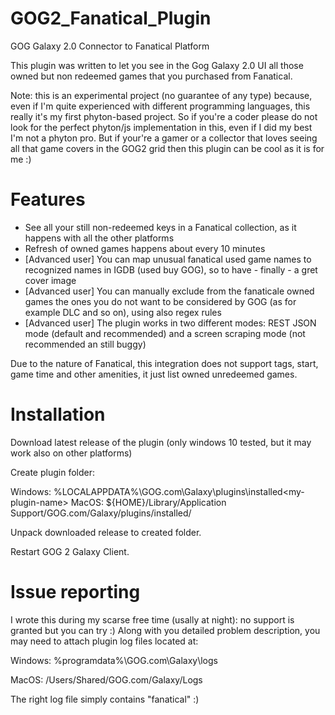 # GOG2_Fanatical_Plugin
GOG Galaxy 2.0 Connector to Fanatical Platform

This plugin was written to let you see in the Gog Galaxy 2.0 UI all those owned but non redeemed games that you purchased from Fanatical.

Note: this is an experimental project (no guarantee of any type) because, even if I'm quite experienced with different programming languages, this really it's my first phyton-based project.
So if you're a coder please do not look for the perfect phyton/js implementation in this, even if I did my best I'm not a phyton pro. 
But if your're a gamer or a collector that loves seeing all that game covers in the GOG2 grid then this plugin can be cool as it is for me :)

# Features

- See all your still non-redeemed keys in a Fanatical collection, as it happens with all the other platforms
- Refresh of owned games happens about every 10 minutes
- [Advanced user] You can map unusual fanatical used game names to recognized names in IGDB (used buy GOG), so to have  - finally - a gret cover image
- [Advanced user] You can manually exclude from the fanaticale owned games the ones you do not want to be considered by GOG (as for example DLC and so on), using also regex rules
- [Advanced user] The plugin works in two different modes: REST JSON mode (default and recommended) and a screen scraping mode (not recommended an still buggy)

Due to the nature of Fanatical, this integration does not support tags, start, game time and other amenities, it just list owned unredeemed games.

# Installation 
Download latest release of the plugin (only windows 10 tested, but it may work also on other platforms)

Create plugin folder:

Windows: %LOCALAPPDATA%\GOG.com\Galaxy\plugins\installed\<my-plugin-name>
MacOS: ${HOME}/Library/Application Support/GOG.com/Galaxy/plugins/installed/<my-plugin-name>

Unpack downloaded release to created folder.

Restart GOG 2 Galaxy Client.

# Issue reporting
I wrote this during my scarse free time (usally at night): no support is granted but you can try :)
Along with you detailed problem description, you may need to attach plugin log files located at:

Windows: %programdata%\GOG.com\Galaxy\logs

MacOS: /Users/Shared/GOG.com/Galaxy/Logs

The right log file simply contains "fanatical" :)
